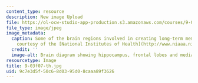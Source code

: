 ```yaml
---
content_type: resource
description: New image Upload
file: https://ol-ocw-studio-app-production.s3.amazonaws.com/courses/9-03-neural-basis-of-learning-and-memory-fall-2007/9c7e3d5f50c68d0395d08caaa89f3626_9-03f07-th.jpg
file_type: image/jpeg
image_metadata:
  caption: Some of the brain regions involved in creating long-term memories. (Image
    courtesy of the [National Institutes of Health](http://www.niaaa.nih.gov/).)
  credit: ''
  image-alt: Brain diagram showing hippocampus, frontal lobes and medial septum.
resourcetype: Image
title: 9-03f07-th.jpg
uid: 9c7e3d5f-50c6-8d03-95d0-8caaa89f3626
---
```

